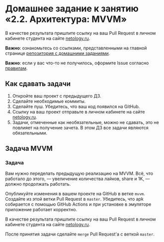 # Домашнее задание к занятию «2.2. Архитектура: MVVM»

В качестве результата пришлите ссылку на ваш Pull Request в личном кабинете студента на сайте [netology.ru](https://netology.ru).

**Важно**: ознакомьтесь со ссылками, представленными на главной странице [репозитория с домашними заданиями](../README.md).

**Важно**: если у вас что-то не получилось, оформите Issue согласно [правилам](../report-requirements.md).

## Как сдавать задачи

1. Откройте ваш проект с предыдущего ДЗ.
1. Сделайте необходимые коммиты.
1. Сделайте пуш. Убедитесь, что ваш код появился на GitHub.
1. Ссылку на ваш проект отправьте в личном кабинете на сайте [netology.ru](https://netology.ru).
1. Задачи, отмеченные как необязательные, можно не сдавать, это не повлияет на получение зачета. В этом ДЗ все задачи являются обязательными.

## Задача MVVM

### Задача

Вам нужно переделать предыдущую реализацию на MVVM. Всё, что работало до этого, — увеличение количества лайков, share и 1K, — должно продолжать работать.

Опубликуйте изменения в вашем проекте на GitHub в ветке `mvvm`. Создайте из этой ветки Pull Request в `master`. Убедитесь, что apk собирается с помощью GitHub Actions и при установке в эмуляторе приложение работает корректно.

В качестве результата пришлите ссылку на ваш Pull Request в личном кабинете студента на сайте [netology.ru](https://netology.ru).

После принятия задачи сделайте `merge` Pull Request'а c веткой `master`.
